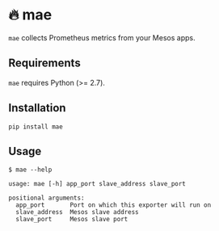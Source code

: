 # 🔥 mae
`mae` collects Prometheus metrics from your Mesos apps.

## Requirements

`mae` requires Python (>= 2.7).

## Installation

```
pip install mae
```

## Usage
```
$ mae --help

usage: mae [-h] app_port slave_address slave_port

positional arguments:
  app_port       Port on which this exporter will run on
  slave_address  Mesos slave address
  slave_port     Mesos slave port
```
